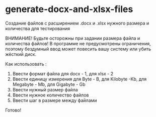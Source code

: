 # generate-docx-and-xlsx-files
Создание файлов с расширением .docx и .xlsx нужного размера и количества для тестирования

ВНИМАНИЕ! Будьте осторожны при задании размера файла и количества файлов!
В программе не предусмотрены ограничения, поэтому бездумный ввод может повесить вашу систему или убить жёсткий диск.

Как использовать :

1. Ввести формат файла для docx - 1, для xlsx - 2 
2. Ввести единицу измерения для Byte - B, для Kilobyte -Kb, для Megabyte - Mb, для Gigabyte - Gb
3. Ввести нужный размер файла
4. Ввести нужное количество файлов
5. Ввести шаг в размере между файлами

Готово!

